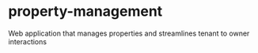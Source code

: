 # property-management
Web application that manages properties and streamlines tenant to owner interactions
